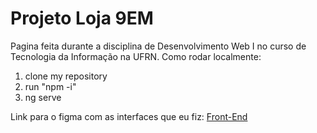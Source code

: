# Projeto Loja 9EM
Pagina feita durante a disciplina de Desenvolvimento Web I no curso de Tecnologia da Informação na UFRN.
Como rodar localmente:
1. clone my repository
2. run "npm -i"
3. ng serve


Link para o figma com as interfaces que eu fiz: [Front-End](https://www.figma.com/file/0DjjZDQRCEkoX6VEMikwD7/projeto-web-istem?type=design&node-id=0%3A1&mode=design&t=ez8b062JHgQ7F571-1)
